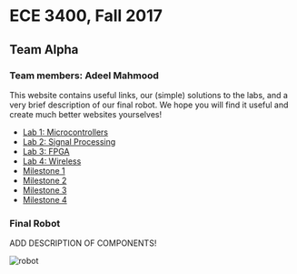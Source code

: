# ECE 3400, Fall 2017
## Team Alpha
### Team members: Adeel Mahmood

This website contains useful links, our (simple) solutions to the labs, and a very brief description of our final robot. We hope you will find it useful and create much better websites yourselves!

* [Lab 1: Microcontrollers](./docs/lab1.md)
* [Lab 2: Signal Processing](./docs/lab2.md)
* [Lab 3: FPGA](./docs/lab3.md)
* [Lab 4: Wireless](./docs/lab4.md) 
* [Milestone 1](./docs/milestone1.md) 
* [Milestone 2](./docs/milestone2.md)
* [Milestone 3](./docs/milestone3.md)
* [Milestone 4](./docs/milestone4.md)

### Final Robot

ADD DESCRIPTION OF COMPONENTS!

![robot](./docs/images/robot.png)
